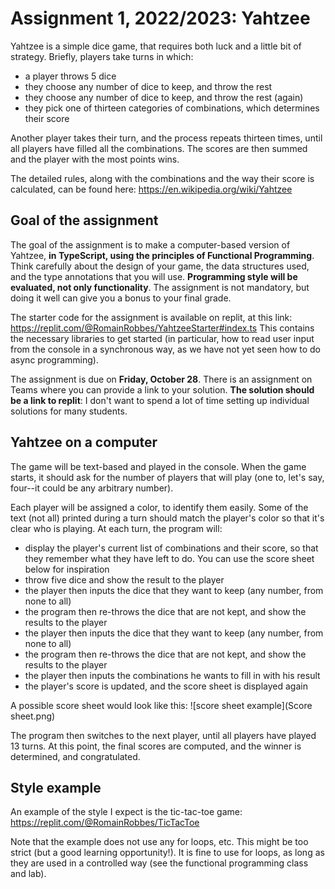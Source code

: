 # Assignment 1, 2022/2023: Yahtzee

Yahtzee is a simple dice game, that requires both luck and a little bit of strategy. Briefly, players take turns in which:

- a player throws 5 dice
- they choose any number of dice to keep, and throw the rest
- they choose any number of dice to keep, and throw the rest (again)
- they pick one of thirteen categories of combinations, which determines their score 

Another player takes their turn, and the process repeats thirteen times, until all players have filled all the combinations. The scores are then summed and the player with the most points wins.

The detailed rules, along with the combinations and the way their score is calculated, can be found here:
https://en.wikipedia.org/wiki/Yahtzee

## Goal of the assignment

The goal of the assignment is to make a computer-based version of Yahtzee, **in TypeScript, using the principles of Functional Programming**. Think carefully about the design of your game, the data structures used, and the type annotations that you will use.
**Programming style will be evaluated, not only functionality**. The assignment is not mandatory, but doing it well can give you a bonus to your final grade.

The starter code for the assignment is available on replit, at this link: https://replit.com/@RomainRobbes/YahtzeeStarter#index.ts 
This contains the necessary libraries to get started (in particular, how to read user input from the console in a synchronous way, as we have not yet seen how to do async programming).

The assignment is due on **Friday, October 28**. There is an assignment on Teams where you can provide a link to your solution. **The solution should be a link to replit**: I don't want to spend a lot of time setting up individual solutions for many students.

## Yahtzee on a computer

The game will be text-based and played in the console. When the game starts, it should ask for the number of players that will play (one to, let's say, four--it could be any arbitrary number).

Each player will be assigned a color, to identify them easily. Some of the text (not all) printed during a turn should match the player's color so that it's clear who is playing.
At each turn, the program will:

- display the player's current list of combinations and their score, so that they remember what they have left to do. You can use the score sheet below for inspiration
- throw five dice and show the result to the player
- the player then inputs the dice that they want to keep (any number, from none to all)
- the program then re-throws the dice that are not kept, and show the results to the player
- the player then inputs the dice that they want to keep (any number, from none to all)
- the program then re-throws the dice that are not kept, and show the results to the player
- the player then inputs the combinations he wants to fill in with his result
- the player's score is updated, and the score sheet is displayed again

A possible score sheet would look like this:
![score sheet example](Score sheet.png)

The program then switches to the next player, until all players have played 13 turns. At this point, the final scores are computed, and the winner is determined, and congratulated.

## Style example

An example of the style I expect is the tic-tac-toe game: 
https://replit.com/@RomainRobbes/TicTacToe

Note that the example does not use any for loops, etc. This might be too strict (but a good learning opportunity!). It is fine to use for loops, as long as they are used in a controlled way (see the functional programming class and lab). 
